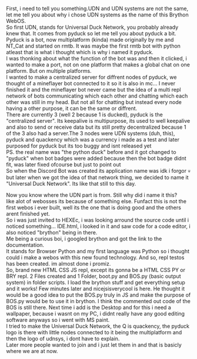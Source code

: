 First, i need to tell you something.UDN and UDN systems are not the same, let me tell you about why i chose UDN systems as the name of this Brython WebOS.  
So first UDN, stands for Universal Duck Network, you probably already knew that. It comes from pyduck so let me tell you about pyduck a bit.  
Pyduck is a bot, now multiplatform (kinda) made originally by me and NT_Cat and started on rmtb. It was maybe the first rmtb bot with python atleast that is what i thought which is why i named it pyduck.  
I was thonking about what the function of the bot was and then it clicked, i wanted to make a port, not on one platform that makes a global chat on one platform. But on multiple platforms.  
I wanted to make a centralized server for diffrent nodes of pyduck, we thought of a mineflayer bot connected to it so it is also in mc... I never finished it and the mineflayer bot never came but the idea of a multi repl network of bots communicating which each other and chatting which each other was still in my head. But not all for chatting but instead every node having a other purpose, it can be the same or diffrent.  
There are currently 3 (well 2 because 1 is ducked), pyduck is the "centralized server". Its keepalive is multipurpose, its used to well keepalive and also to send or receive data but its still pretty decentralized because 1 of the 3 also had a server.The 3 nodes were UDN systems (duh, this), pyduck and quackency which was a currency i made as a test and later purposed for pyduck but its too buggy and isnt released yet  
PS. the real name was "the python duck" before and it got changed to "pyduck" when bot badges were added because then the bot badge didnt fit, was later fixed ofcourse but just to point out  
So when the Discord Bot was created its application name was idk i forgor 💀  
but later when we got the idea of that network thing, we decided to name it "Universal Duck Network". Its like that still to this day.  
  
Now you know where the UDN part is from. Still why did i name it this?  
like alot of webosses its because of something else. Funfact this is not the first webos i ever built, well its the one that is doing good and the others arent finished yet.  
So i was just invited to HEXEc, i was looking arround the source code until i noticed something... IDE.html, i looked in it and saw code for a code editor, i also noticed "brython" being in there.  
Me being a curious boi, i googled brython and got the link to the documentation.  
It stands for Browser Python and my first language was Python so i thought could i make a webos with this new found technology. And so, repl testos has been created. im almost done i promiz.  
So, brand new HTML CSS JS repl, except its gonna be a HTML CSS PY or BRY repl. 2 Files created and 1 Folder, boot.py and BOS.py (basic output system) in folder scripts. I load the brython stuff and get everything setup and it works! Few minutes later and nicejsisverycool is here. He thought it would be a good idea to put the BOS.py truly in JS and make the purpose of BOS.py would be to use it in brython. I think the commented out code of the BOS is still there. Next time i add is the Desktop and for this i need a wallpaper, because i wasnt on my PC, i didnt really have any good editing software anyways so i went with MS paint.  
I tried to make the Universal Duck Network, the Q is quackency, the pyduck logo is there with little nodes connected to it being the multiplatform and then the logo of udnsys, i dont have to explain.  
Later more people wanted to join and i just let them in and that is basicly where we are at now.